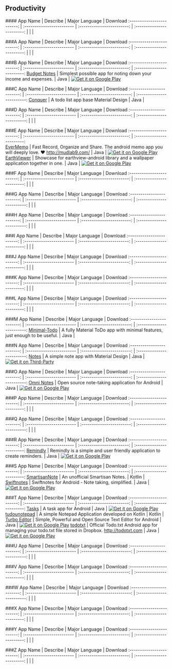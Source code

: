 ## Productivity  
###\# 
App Name                   | Describe                  | Major Language             | Download 
:------------------------: | :------------------------ | :------------------------: | :------------------------: 
 | | | 

###A
App Name                   | Describe                  | Major Language             | Download 
:------------------------: | :------------------------ | :------------------------: | :------------------------: 
 | | | 

###B
App Name                   | Describe                  | Major Language             | Download 
:------------------------: | :------------------------ | :------------------------: | :------------------------: 
[Budget Notes](https://github.com/tairrzayev/bnotes.git) | Simplest possible app for noting down your income and expenses. | Java | [![Get it on Google Play](http://i.imgur.com/7sq06lr.png)](https://play.google.com/store/apps/details?id=com.tr.expenses)   

###C
App Name                   | Describe                  | Major Language             | Download 
:------------------------: | :------------------------ | :------------------------: | :------------------------: 
[Conquer](https://github.com/hanks-zyh/Conquer) | A todo list app base Material Design | Java |   
 
###D
App Name                   | Describe                  | Major Language             | Download 
:------------------------: | :------------------------ | :------------------------: | :------------------------: 
 | | | 

###E
App Name                   | Describe                  | Major Language             | Download 
:------------------------: | :------------------------ | :------------------------: | :------------------------:  
[EverMemo](https://github.com/daimajia/EverMemo) | Fast Record, Organize and Share. The android memo app you will deeply love. ❤ http://mudlab9.com/ | Java | [![Get it on Google Play](http://i.imgur.com/7sq06lr.png)](https://play.google.com/store/apps/details?id=com.zhan_dui.evermemo)  
[EarthViewer](https://github.com/PDDStudio/earthview-android) | Showcase for earthview-android library and a wallpaper application together in one. | Java | [![Get it on Google Play](http://i.imgur.com/7sq06lr.png)](https://play.google.com/store/apps/details?id=com.pddstudio.earthviewer)

###F
App Name                   | Describe                  | Major Language             | Download 
:------------------------: | :------------------------ | :------------------------: | :------------------------: 
 | | | 

###G
App Name                   | Describe                  | Major Language             | Download 
:------------------------: | :------------------------ | :------------------------: | :------------------------: 
 | | | 

###H
App Name                   | Describe                  | Major Language             | Download 
:------------------------: | :------------------------ | :------------------------: | :------------------------: 
 | | | 

###I
App Name                   | Describe                  | Major Language             | Download 
:------------------------: | :------------------------ | :------------------------: | :------------------------: 
 | | | 

###J
App Name                   | Describe                  | Major Language             | Download 
:------------------------: | :------------------------ | :------------------------: | :------------------------: 
 | | | 

###K
App Name                   | Describe                  | Major Language             | Download 
:------------------------: | :------------------------ | :------------------------: | :------------------------: 
 | | | 

###L
App Name                   | Describe                  | Major Language             | Download 
:------------------------: | :------------------------ | :------------------------: | :------------------------: 
 | | | 

###M
App Name                   | Describe                  | Major Language             | Download 
:------------------------: | :------------------------ | :------------------------: | :------------------------: 
[Minimal-Todo](https://github.com/avjinder/Minimal-Todo) | A fully Material ToDo app with minimal features, just enough to be useful. | Java |   

###N
App Name                   | Describe                  | Major Language             | Download 
:------------------------: | :------------------------ | :------------------------: | :------------------------: 
[Notes](https://github.com/lguipeng/Notes) | A simple note app with Material Design | Java | [![Get it on Third-Party](http://i.imgur.com/ppYJYe5.png)](http://www.coolapk.com/apk/com.lguipeng.notes)  

###O
App Name                   | Describe                  | Major Language             | Download 
:------------------------: | :------------------------ | :------------------------: | :------------------------: 
[Omni Notes](https://github.com/federicoiosue/Omni-Notes) | Open source note-taking application for Android | Java | [![Get it on Google Play](http://i.imgur.com/7sq06lr.png)](https://play.google.com/store/apps/details?id=it.feio.android.omninotes)  

###P
App Name                   | Describe                  | Major Language             | Download 
:------------------------: | :------------------------ | :------------------------: | :------------------------: 
 | | | 

###Q
App Name                   | Describe                  | Major Language             | Download 
:------------------------: | :------------------------ | :------------------------: | :------------------------: 
 | | | 

###R
App Name                   | Describe                  | Major Language             | Download 
:------------------------: | :------------------------ | :------------------------: | :------------------------: 
[Remindly](https://github.com/blanyal/Remindly) | Remindly is a simple and user friendly application to create reminders. | Java | [![Get it on Google Play](http://i.imgur.com/7sq06lr.png)](https://play.google.com/store/apps/details?id=com.blanyal.remindly)  

###S
App Name                   | Describe                  | Major Language             | Download 
:------------------------: | :------------------------ | :------------------------: | :------------------------: 
[SmartisanNote](https://github.com/drakeet/SmartisanNote) | An unofficial Smartisan Notes.  | Kotlin |   
[Swiftnotes](https://github.com/adrianchifor/Swiftnotes) | Swiftnotes for Android - Note taking, simplified. | Java | [![Get it on Google Play](http://i.imgur.com/7sq06lr.png)](https://play.google.com/store/apps/details?id=com.moonpi.swiftnotes)  

###T
App Name                   | Describe                  | Major Language             | Download 
:------------------------: | :------------------------ | :------------------------: | :------------------------: 
[Tasks](https://github.com/dmfs/opentasks) | A task app for Android | Java | [![Get it on Google Play](http://i.imgur.com/7sq06lr.png)](https://play.google.com/store/apps/details?id=org.dmfs.tasks)  
[tudounotepad](https://github.com/geminiwen/tudounotepad) | A simple Notepad Application developed on Kotlin | Kotlin |  
[Turbo Editor](https://github.com/vmihalachi/turbo-editor) | Simple, Powerful and Open Source Text Editor for Android | Java | [![Get it on Google Play](http://i.imgur.com/7sq06lr.png)](https://play.google.com/store/apps/details?id=com.maskyn.fileeditor)
[todotxt](https://github.com/ginatrapani/todo.txt-android) | Official Todo.txt Android app for managing your todo.txt file stored in Dropbox. http://todotxt.com | Java | [![Get it on Google Play](http://i.imgur.com/7sq06lr.png)](https://play.google.com/store/apps/details?id=com.todotxt.todotxttouch)

###U
App Name                   | Describe                  | Major Language             | Download 
:------------------------: | :------------------------ | :------------------------: | :------------------------: 
 | | | 

###V
App Name                   | Describe                  | Major Language             | Download 
:------------------------: | :------------------------ | :------------------------: | :------------------------: 
 | | | 

###W
App Name                   | Describe                  | Major Language             | Download 
:------------------------: | :------------------------ | :------------------------: | :------------------------: 
 | | | 

###X
App Name                   | Describe                  | Major Language             | Download 
:------------------------: | :------------------------ | :------------------------: | :------------------------: 
 | | | 

###Y
App Name                   | Describe                  | Major Language             | Download 
:------------------------: | :------------------------ | :------------------------: | :------------------------: 
 | | | 

###Z
App Name                   | Describe                  | Major Language             | Download 
:------------------------: | :------------------------ | :------------------------: | :------------------------: 
 | | | 
